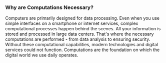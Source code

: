 ### Why are Computations Necessary?

Computers are primarily designed for data processing. Even when you use simple interfaces on a smartphone or internet services, complex computational processes happen behind the scenes.
All your information is stored and processed in large data centers. That's where the necessary computations are performed - from data analysis to ensuring security.
Without these computational capabilities, modern technologies and digital services could not function. Computations are the foundation on which the digital world we use daily operates.

